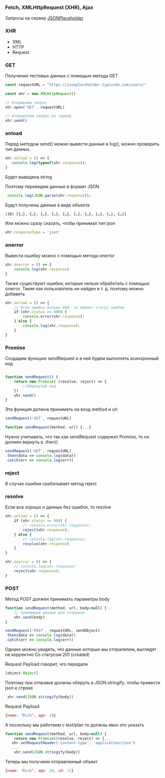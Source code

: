 ### Fetch, XMLHttpRequest (XHR), Ajax
 Запросы на сервер [JSONPlaceholder](https://jsonplaceholder.typicode.com/) 

 ### XHR 

 - XML
 - HTTP
 - Request
### GET
 Получение тестовых данных с помощью метода GET

 ```js
const requestURL = "https://jsonplaceholder.typicode.com/users/"

const xhr = new XMLHttpRequest()

// Открываем запрос
xhr.open('GET', requestURL) 

// Отправляем запрос на сервер
xhr.send()
 ```

### onload 

 Перед методом send() можно вывести данные в log(), можно проверить тип данных.

 ```js
 xhr.onload = () => {
    console.log(typeof(xhr.response));
}
 ```
 Будет выведена string

 Поэтому переведем данные в формат JSON

 ```js
  console.log(JSON.parse(xhr.response));
 ``` 
 Будут получены данные в виде объекта
 ```
 (10) [{…}, {…}, {…}, {…}, {…}, {…}, {…}, {…}, {…}, {…}]
 ```

Или можно сразу сказать, чтобы принимал тип json

```js
xhr.responseType = 'json'
```

### onerror
Вывести ошибку можно с помощью метода onerror

```js 
xhr.onerror = () => {
    console.log(xhr.response)
}
```

Также существуют ошибки, которые нельзя обработать с помощью onerror. Такие как пользователь не найден и т. д. поэтому можно добавить 

```js
xhr.onload = () => {
    // Если ошибка больше 400, то вернет статус ошибки
    if (xhr.status >= 400) {
        console.error(xhr.response);
    } else {
        console.log(xhr.response);
    }
}
```  

### Promise

Создадим функцию sendRequest и в ней будем выполнять асинхронный код

```js

function sendRequest() {
    return new Promise( (resolve, reject) => {
        //Обернутый код
    }) 
    xhr.send()
}
```

Эта функция должна принимать на вход method и url

```js
sendRequest('GET', requestURL)

function sendRequest(method, url) {...}
```
Нужно учитывать, что так как sendRequest содержит Promise, то он должен вернуть в .then()

```js
sendRequest('GET', requestURL)
.then(data => console.log(data))
.catch(err => console.log(err))
```
### reject
В случае ошибки срабатывает метод reject

### resolve
Если все хорошо и данные без ошибок, то resolve
```js
xhr.onload = () => {
    if (xhr.status >= 400) {
        // console.error(xhr.response);
        reject(xhr.response);
    } else {
        // console.log(xhr.response);
        resolve(xhr.response)
    }
}

xhr.onerror = () => {
    // console.log(xhr.response)
    reject(xhr.response);
}
```

### POST

Метод POST должен принимать параметры body
```js
function sendRequest(method, url, body=null) {...
    // принимаем данные для отправки
    xhr.send(body)
}

sendRequest('POST', requestURL, sendObject)
.then(data => console.log(data))
.catch(err => console.log(err))
```

Однако можно увидеть, что данные которые мы отпралялем, выглядят не корректно
Со статусом 201 (created)

Request Payload говорит, что передали 
```js
[object Object]
```

Поэтому при отправке должны оберуть в JSON.stringify, чтобы привести json к строке
```js
 xhr.send(JSON.stringify(body))
```
 Request Payload
```js
{name: "Rich", age: 29}
```

А поскольку мы работаем с text/plan то должны явно это указать

```js
function sendRequest(method, url, body=null) {
    return new Promise((resolve, reject) => {...
   xhr.setRequestHeader('Content-type', 'application/json')
   ...
    xhr.send(JSON.stringify(body))
```

Теперь мы получаем отправленный объект
```js
{name: "Rich", age: 29, id: 11}
```